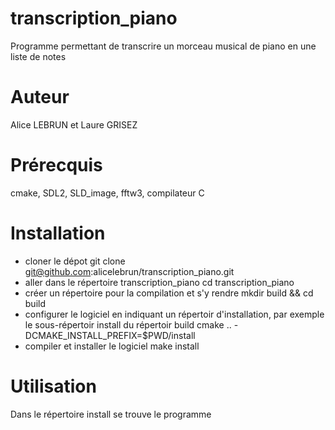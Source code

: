# transcription_piano
Programme permettant de transcrire un morceau musical de piano en une liste de notes
# Auteur
Alice LEBRUN et Laure GRISEZ
# Prérecquis
cmake, SDL2, SLD_image, fftw3, compilateur C
# Installation
* cloner le dépot
git clone git@github.com:alicelebrun/transcription_piano.git
* aller dans le répertoire transcription_piano
cd transcription_piano
* créer un répertoire pour la compilation et s'y rendre
mkdir build && cd build
* configurer le logiciel en indiquant un répertoir d'installation, par exemple le sous-répertoir install du répertoir build
cmake .. -DCMAKE_INSTALL_PREFIX=$PWD/install
* compiler et installer le logiciel
make install
# Utilisation
Dans le répertoire install se trouve le programme